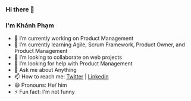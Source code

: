 ### Hi there 👋
### I'm Khánh Phạm


- 🔭 I’m currently working on Product Management
- 🌱 I’m currently learning Agile, Scrum Framework, Product Owner, and Product Management
- 👯 I’m looking to collaborate on web projects
- 🤔 I’m looking for help with Product Management
- 💬 Ask me about Anything
- 📫 How to reach me: [Twitter](https://twitter.com/kenpham4real) | [Linkedin](https://www.linkedin.com/in/kenpham4real/)
- 😄 Pronouns: He/ him
- ⚡ Fun fact: I'm not funny

